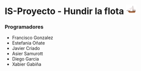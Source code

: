 # IS-Proyecto - Hundir la flota <img src=/src/resource/icon32.png/>

### Programadores
<ul>
 <li>Francisco Gonzalez</li>
 <li>Estefania Oñate</li>
 <li>Javier Criado</li>
 <li>Asier Samurott</li>
 <li>Diego Garcia</li>
 <li>Xabier Gabiña</li>
</ul>
